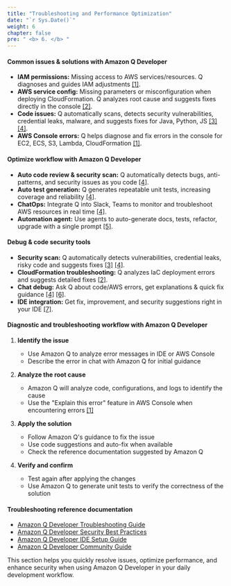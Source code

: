 ```yaml
---
title: "Troubleshooting and Performance Optimization"
date: "`r Sys.Date()`"
weight: 6
chapter: false
pre: " <b> 6. </b> "
---
```


#### Common issues & solutions with Amazon Q Developer

- **IAM permissions:** Missing access to AWS services/resources. Q diagnoses and guides IAM adjustments [[1]](https://aws.amazon.com/blogs/aws/amazon-q-developer-now-helps-you-troubleshoot-aws-console-errors/).
- **AWS service config:** Missing parameters or misconfiguration when deploying CloudFormation. Q analyzes root cause and suggests fixes directly in the console [[2]](https://aws.amazon.com/about-aws/whats-new/2023/11/cloudformation-troubleshooting-q-developer-assistance/).
- **Code issues:** Q automatically scans, detects security vulnerabilities, credential leaks, malware, and suggests fixes for Java, Python, JS [[3]](https://aws.amazon.com/q/developer/faqs/) [[4]](https://aws.amazon.com/q/developer/features/).
- **AWS Console errors:** Q helps diagnose and fix errors in the console for EC2, ECS, S3, Lambda, CloudFormation [[1]](https://aws.amazon.com/blogs/aws/amazon-q-developer-now-helps-you-troubleshoot-aws-console-errors/).

#### Optimize workflow with Amazon Q Developer

- **Auto code review & security scan:** Q automatically detects bugs, anti-patterns, and security issues as you code [[4]](https://aws.amazon.com/q/developer/features/).
- **Auto test generation:** Q generates repeatable unit tests, increasing coverage and reliability [[4]](https://aws.amazon.com/q/developer/features/).
- **ChatOps:** Integrate Q into Slack, Teams to monitor and troubleshoot AWS resources in real time [[4]](https://aws.amazon.com/q/developer/features/).
- **Automation agent:** Use agents to auto-generate docs, tests, refactor, upgrade with a single prompt [[5]](https://aws.amazon.com/q/).

#### Debug & code security tools

- **Security scan:** Q automatically detects vulnerabilities, credential leaks, risky code and suggests fixes [[3]](https://aws.amazon.com/q/developer/faqs/) [[4]](https://aws.amazon.com/q/developer/features/).
- **CloudFormation troubleshooting:** Q analyzes IaC deployment errors and suggests detailed fixes [[2]](https://aws.amazon.com/about-aws/whats-new/2023/11/cloudformation-troubleshooting-q-developer-assistance/).
- **Chat debug:** Ask Q about code/AWS errors, get explanations & quick fix guidance [[4]](https://aws.amazon.com/q/developer/features/) [[6]](https://community.aws/content/2fVw1hN4VeTF3qtVSZHfQiQUS16/getting-started-with-amazon-q-developer-in-visual-studio-code).
- **IDE integration:** Get fix, improvement, and security suggestions right in your IDE [[7]](https://docs.aws.amazon.com/amazonq/latest/qdeveloper-ug/setup-qdeveloper.html).

#### Diagnostic and troubleshooting workflow with Amazon Q Developer

1. **Identify the issue**
   - Use Amazon Q to analyze error messages in IDE or AWS Console
   - Describe the error in chat with Amazon Q for initial guidance

2. **Analyze the root cause**
   - Amazon Q will analyze code, configurations, and logs to identify the cause
   - Use the "Explain this error" feature in AWS Console when encountering errors [[1]](https://aws.amazon.com/blogs/aws/amazon-q-developer-now-helps-you-troubleshoot-aws-console-errors/)

3. **Apply the solution**
   - Follow Amazon Q's guidance to fix the issue
   - Use code suggestions and auto-fix when available
   - Check the reference documentation suggested by Amazon Q

4. **Verify and confirm**
   - Test again after applying the changes
   - Use Amazon Q to generate unit tests to verify the correctness of the solution

#### Troubleshooting reference documentation

- [Amazon Q Developer Troubleshooting Guide](https://docs.aws.amazon.com/amazonq/latest/qdeveloper-ug/troubleshooting.html)
- [Amazon Q Developer Security Best Practices](https://docs.aws.amazon.com/prescriptive-guidance/latest/best-practices-code-generation/security-best-practices.html)
- [Amazon Q Developer IDE Setup Guide](https://docs.aws.amazon.com/amazonq/latest/qdeveloper-ug/setup-qdeveloper.html)
- [Amazon Q Developer Community Guide](https://community.aws/content/2fVw1hN4VeTF3qtVSZHfQiQUS16/getting-started-with-amazon-q-developer-in-visual-studio-code)

This section helps you quickly resolve issues, optimize performance, and enhance security when using Amazon Q Developer in your daily development workflow.